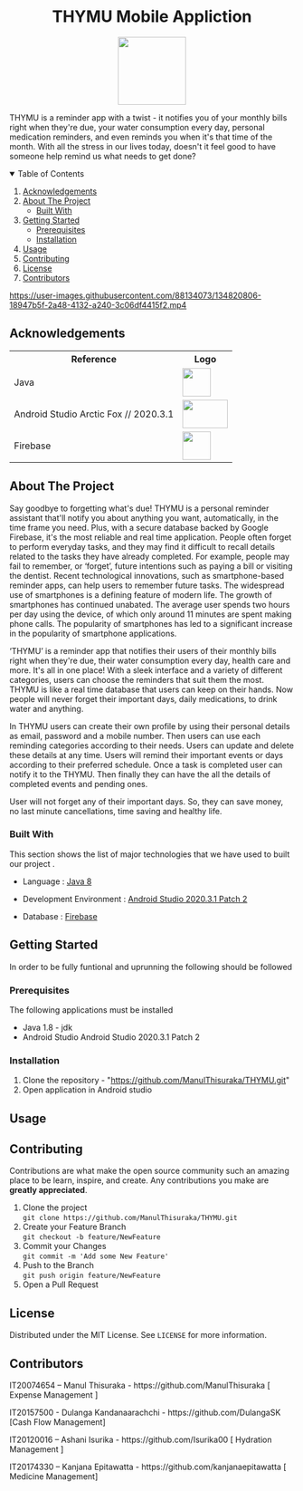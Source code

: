 <h1 align = "center"> <b> THYMU Mobile Appliction </b> </h1>
<p align="center"> <img src = "https://user-images.githubusercontent.com/88134073/134820723-fa1ba2d6-0942-4323-bfec-9ff0332e99a8.jpg
" width = "120" height = "120" /> </p>

<p> THYMU is a reminder app with a twist - it notifies you of your monthly bills right when they're due, your water consumption every day, personal medication reminders, and even reminds you when it's that time of the month. With all the stress in our lives today, doesn't it feel good to have someone help remind us what needs to get done?</p>

<!-- TABLE OF CONTENTS -->
<details open="open">
<summary>Table of Contents</summary>
<ol>
<li><a href="#acknowledgements">Acknowledgements</a></li>
<li>
<a href="#about-the-project">About The Project</a>
<ul>
<li><a href="#built-with">Built With</a></li>
</ul>
</li>
<li>
<a href="#getting-started">Getting Started</a>
<ul>
<li><a href="#prerequisites">Prerequisites</a></li>
<li><a href="#installation">Installation</a></li>
</ul>
</li>
<li><a href="#usage">Usage</a></li>
<!--<li><a href="#roadmap">Roadmap</a></li>-->
<li><a href="#contributing">Contributing</a></li>
<li><a href="#license">License</a></li>
<li><a href="#contributors">Contributors</a></li>
</ol>
</details>


https://user-images.githubusercontent.com/88134073/134820806-18947b5f-2a48-4132-a240-3c06df4415f2.mp4

## Acknowledgements
<table>
<tr>
<th>Reference</th>
<th>Logo</th>
</tr>
<tr>
<td>Java</td>
<td> <img src = "https://user-images.githubusercontent.com/87639011/134788324-f7ab182d-6598-44fa-8858-4fd243196b66.png" width = "50" height = "50"/></td>
</tr>
<tr>
<td> Android Studio Arctic Fox // 2020.3.1 </td>
<td> <img src = "https://user-images.githubusercontent.com/87639011/134788376-28187006-0aa8-41d4-8b5f-5e6a8647a10e.jpg" width = "80" height = "50"/></td>
</tr>
<tr>
<td> Firebase </td>
<td> <img src = "https://user-images.githubusercontent.com/87639011/134788327-767240ee-ec86-46ef-8fe6-e84289f56f87.png" width = "50" height = "50"/></td>
</tr>
</table>

<!-- ABOUT THE PROJECT -->
## About The Project

<p>Say goodbye to forgetting what's due! THYMU is a personal reminder assistant that'll notify you about anything you want, automatically, in the time frame you need. Plus, with a secure database backed by Google Firebase, it's the most reliable and real time application.
People often forget to perform everyday tasks, and they may find it difficult to recall details related to the tasks they have already completed. For example, people may fail to remember, or ‘forget’, future intentions such as paying a bill or visiting the dentist. Recent technological innovations, such as smartphone-based reminder apps, can help users to remember future tasks. The widespread use of smartphones is a defining feature of modern life. The growth of smartphones has continued unabated. The average user spends two hours per day using the device, of which only around 11 minutes are spent making phone calls. The popularity of smartphones has led to a significant increase in the popularity of smartphone applications.</p>

<p>‘THYMU’ is a reminder app that notifies their users of their monthly bills right when they're due, their water consumption every day, health care and more. It's all in one place! With a sleek interface and a variety of different categories, users can choose the reminders that suit them the most. THYMU is like a real time database that users can keep on their hands. Now people will never forget their important days, daily medications, to drink water and anything.</p>

<p>In THYMU users can create their own profile by using their personal details as email, password and a mobile number. Then users can use each reminding categories according to their needs. Users can update and delete these details at any time. Users will remind their important events or days according to their preferred schedule. Once a task is completed user can notify it to the THYMU. Then finally they can have the all the details of completed events and pending ones.</p>

<p>User will not forget any of their important days. So, they can save money, no last minute cancellations, time saving and healthy life. </p>


### Built With

This section shows the list of major technologies that we have used to built our project .
* Language : [Java 8](https://www.java.com/en/)

<p align="center"><a href="https://www.java.com/en/" target="_blank"></a></p>

* Development Environment : [Android Studio 2020.3.1 Patch 2](https://developer.android.com/studio?gclsrc=ds&gclsrc=ds&gclid=CMfRvbCWqPACFZSzjgodgn8HSg)

<p align="center"><a href="https://developer.android.com/studio?gclsrc=ds&gclsrc=ds&gclid=CMfRvbCWqPACFZSzjgodgn8HSg" target="_blank"></a></p>

* Database : [Firebase](https://firebase.google.com/?gclsrc=ds&gclsrc=ds&gclid=COjAs9qXqPACFZKtjgodGfUPrg)

<p align="center"><a href="https://firebase.google.com/?gclsrc=ds&gclsrc=ds&gclid=COjAs9qXqPACFZKtjgodGfUPrg" target="_blank"></a></p>

<!-- GETTING STARTED -->
## Getting Started

In order to be fully funtional and uprunning the following should be followed

### Prerequisites

The following applications must be installed
* Java 1.8 - jdk
* Android Studio Android Studio 2020.3.1 Patch 2

### Installation
1. Clone the repository - "https://github.com/ManulThisuraka/THYMU.git" <br>
2. Open application in Android studio
<!-- USAGE EXAMPLES -->
## Usage

<!-- CONTRIBUTING -->
## Contributing

Contributions are what make the open source community such an amazing place to be learn, inspire, and create. Any contributions you make are **greatly appreciated**.

1. Clone the project <br>`git clone https://github.com/ManulThisuraka/THYMU.git`
2. Create your Feature Branch<br> `git checkout -b feature/NewFeature`
3. Commit your Changes <br>`git commit -m 'Add some New Feature'`
4. Push to the Branch <br>`git push origin feature/NewFeature`
5. Open a Pull Request

<!-- LICENSE -->
## License

Distributed under the MIT License. See `LICENSE` for more information.

## Contributors
<p> IT20074654 – Manul Thisuraka - https://github.com/ManulThisuraka [ Expense Management ] </p>
<p> IT20157500 - Dulanga Kandanaarachchi - https://github.com/DulangaSK [Cash Flow Management] </p>
<p> IT20120016 – Ashani Isurika - https://github.com/Isurika00 [ Hydration Management ] </p>
<p> IT20174330 – Kanjana Epitawatta - https://github.com/kanjanaepitawatta [ Medicine Management] </p>
